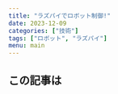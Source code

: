 ```yaml
---
title: "ラズパイでロボット制御!"
date: 2023-12-09
categories: ["技術"]
tags: ["ロボット", "ラズパイ"]
menu: main
---
```


## この記事は
